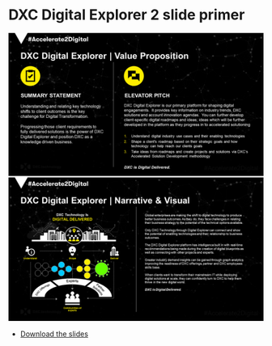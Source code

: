# DXC Digital Explorer 2 slide primer

![](images/Slide2.PNG)
![](images/Slide3.PNG)

- [Download the slides](DXCDigitalExplorer2SlidePrimer.pptx)